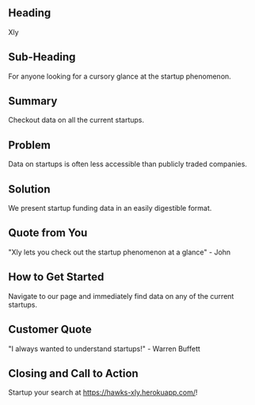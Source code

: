## Heading ##
  Xly

## Sub-Heading ##
  For anyone looking for a cursory glance at the startup phenomenon.

## Summary ##
  Checkout data on all the current startups.

## Problem ##
  Data on startups is often less accessible than publicly traded companies.

## Solution ##
  We present startup funding data in an easily digestible format.

## Quote from You ##
  "Xly lets you check out the startup phenomenon at a glance" - John

## How to Get Started ##
  Navigate to our page and immediately find data on any of the current startups.

## Customer Quote ##
  "I always wanted to understand startups!" - Warren Buffett

## Closing and Call to Action ##
  Startup your search at https://hawks-xly.herokuapp.com/!
